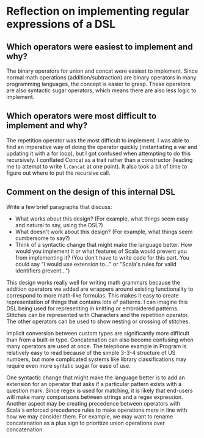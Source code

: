 # Reflection on implementing regular expressions of a DSL

## Which operators were easiest to implement and why?

The binary operators for union and concat were easiest to implement. Since normal math operations (addition/subtraction) are binary operators in many programming languages, the concept is easier to grasp. These operators are also syntactic sugar operators, which means there are also less logic to implement.

## Which operators were most difficult to implement and why?

The repetition operator was the most difficult to implement. I was able to find an imperative way of doing the operator quickly (instantiating a var and updating it with a for loop), but I got confused when attempting to do this recursively. I conflated Concat as a trait rather than a constructor (leading me to attempt to write `l.Concat` at one point). It also took a bit of time to figure out where to put the recursive call.

## Comment on the design of this internal DSL

Write a few brief paragraphs that discuss:

- What works about this design? (For example, what things seem easy and
  natural to say, using the DSL?)
- What doesn't work about this design? (For example, what things seem
  cumbersome to say?)
- Think of a syntactic change that might make the language better. How would
  you implement it _or_ what features of Scala would prevent you from
  implementing it? (You don't have to write code for this part. You could say
  "I would use extension to..." or "Scala's rules for valid
  identifiers prevent...")

This design works really well for writing math grammars because the addition operators we added are wrappers around existing functionality to correspond to more math-like formulas. This makes it easy to create representation of things that contains lots of patterns. I can imagine this DSL being used for representing in knitting or embroidered patterns. Stitches can be represented with Characters and the repetition operator. The other operators can be used to show nesting or crossing of stitches. 

Implicit conversion between custom types are significantly more difficult than from a built-in type. Concatenation can also become confusing when many operators are used at once. The telephone example in Program is relatively easy to read because of the simple 3-3-4 structure of US numbers, but more complicated systems like library classifications may require even more syntatic sugar for ease of use.

One syntactic change that might make the language better is to add an extension for an operator that asks if a particular pattern exists with a question mark. Since regex is used for matching, it is likely that end-users will make many comparisons between strings and a regex expression. Another aspect may be creating precedence between operators with Scala's enforced precedence rules to make operations more in line with how we may consider them. For example, we may want to rename concatenation as a plus sign to prioritize union operations over concatenation.
